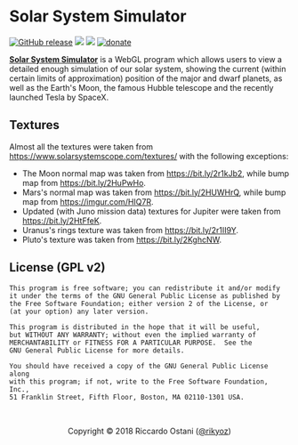 Solar System Simulator
=====
[![GitHub release](https://img.shields.io/github/release/rikyoz/SolarSystemSimulator.png)](https://github.com/rikyoz/SolarSystemSimulator/releases/latest) ![](https://img.shields.io/badge/JavaScript-ECMAScript%206-red.png) [![](https://img.shields.io/badge/license-GNU%20GPL%20v2-lightgrey.png?style=flat)](https://github.com/rikyoz/bit7z/blob/master/LICENSE) [![donate](https://img.shields.io/donate/PayPal.png?color=yellow)](https://www.paypal.com/cgi-bin/webscr?cmd=_s-xclick&hosted_button_id=NTZF5G7LRXDRC)

**[Solar System Simulator](https://rawgit.com/rikyoz/SolarSystemSimulator/master/index.html)** is a WebGL program which allows users to view a detailed enough simulation of our solar system, showing the current (within certain limits of approximation) position of the major and dwarf planets, as well as the Earth's Moon, the famous Hubble telescope and the recently launched Tesla by SpaceX.

## Textures

Almost all the textures were taken from https://www.solarsystemscope.com/textures/ with the following exceptions:
+ The Moon normal map was taken from https://bit.ly/2r1kJb2, while bump map from https://bit.ly/2HuPwHo.
+ Mars's normal map was taken from https://bit.ly/2HUWHrQ, while bump map from https://imgur.com/HIQ7R.
+ Updated (with Juno mission data) textures for Jupiter were taken from https://bit.ly/2HtFfeK.
+ Uranus's rings texture was taken from https://bit.ly/2r1II9Y.
+ Pluto's texture was taken from https://bit.ly/2KghcNW.

## License (GPL v2)
    This program is free software; you can redistribute it and/or modify
    it under the terms of the GNU General Public License as published by
    the Free Software Foundation; either version 2 of the License, or
    (at your option) any later version.

    This program is distributed in the hope that it will be useful,
    but WITHOUT ANY WARRANTY; without even the implied warranty of
    MERCHANTABILITY or FITNESS FOR A PARTICULAR PURPOSE.  See the
    GNU General Public License for more details.

    You should have received a copy of the GNU General Public License along
    with this program; if not, write to the Free Software Foundation, Inc.,
    51 Franklin Street, Fifth Floor, Boston, MA 02110-1301 USA.

<br/>
<div align="center">

Copyright &copy; 2018 Riccardo Ostani ([@rikyoz](https://github.com/rikyoz))

</div>